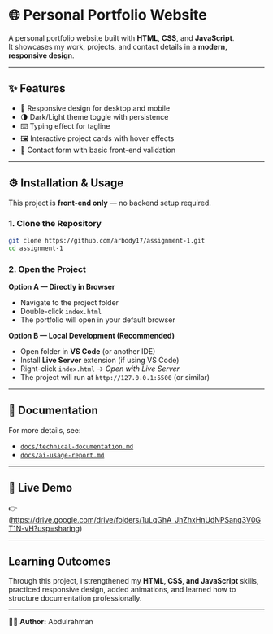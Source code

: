 # 🌐 Personal Portfolio Website  

A personal portfolio website built with **HTML**, **CSS**, and **JavaScript**.  
It showcases my work, projects, and contact details in a **modern, responsive design**.  

---

## ✨ Features  
- 📱 Responsive design for desktop and mobile  
- 🌗 Dark/Light theme toggle with persistence  
- ⌨️ Typing effect for tagline  
- 🖼️ Interactive project cards with hover effects  
- 📩 Contact form with basic front-end validation  

---

## ⚙️ Installation & Usage  

This project is **front-end only** — no backend setup required.  

### 1. Clone the Repository  
```bash
git clone https://github.com/arbody17/assignment-1.git
cd assignment-1
```  

### 2. Open the Project  

**Option A — Directly in Browser**  
- Navigate to the project folder  
- Double-click `index.html`  
- The portfolio will open in your default browser  

**Option B — Local Development (Recommended)**  
- Open folder in **VS Code** (or another IDE)  
- Install **Live Server** extension (if using VS Code)  
- Right-click `index.html` → *Open with Live Server*  
- The project will run at `http://127.0.0.1:5500` (or similar)  

---

## 📑 Documentation  
For more details, see:  
- [`docs/technical-documentation.md`](docs/technical-documentation.md)  
- [`docs/ai-usage-report.md`](docs/ai-usage-report.md)  

---

## 🚀 Live Demo  
👉 (https://drive.google.com/drive/folders/1uLqGhA_JhZhxHnUdNPSanq3V0GT1N-vH?usp=sharing)

---

## Learning Outcomes  
Through this project, I strengthened my **HTML, CSS, and JavaScript** skills, practiced responsive design, added animations, and learned how to structure documentation professionally.  

---

👨‍💻 **Author:** Abdulrahman  
